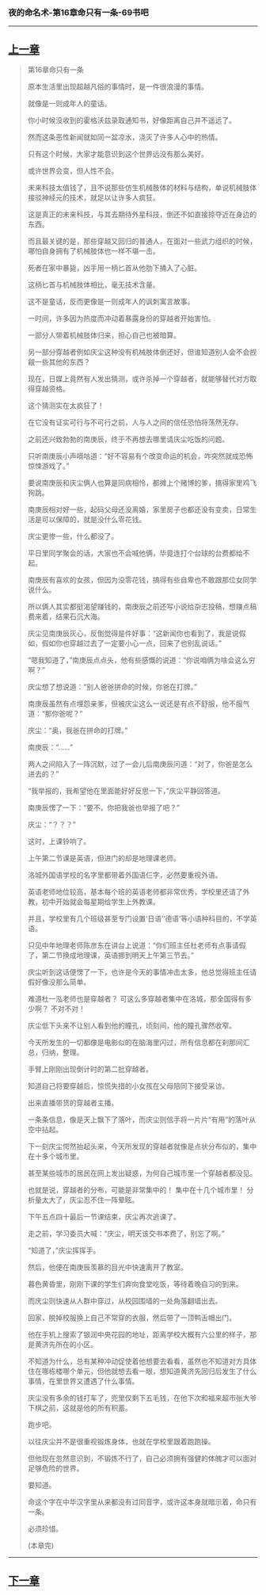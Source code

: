 ### 夜的命名术-第16章命只有一条-69书吧

--------
[上一章](./2485729ce1f0f123fb5981ff35d61b6f.md)
--------


>
>
>
>第16章命只有一条
>
>原本生活里出现超越凡俗的事情时，是一件很浪漫的事情。
>
>就像是一则成年人的童话。
>
>你小时候没收到的霍格沃兹录取通知书，好像距离自己并不遥远了。
>
>然而这条恶性新闻就如同一盆凉水，浇灭了许多人心中的热情。
>
>只有这个时候，大家才能意识到这个世界远没有那么美好。
>
>或许世界会变，但人性不会。
>
>未来科技太值钱了，且不说那些仿生机械肢体的材料与结构，单说机械肢体接驳神经元的技术，就足以让许多人疯狂。
>
>这是真正的未来科技，与其去期待外星科技，倒还不如直接掠夺近在身边的东西。
>
>而且最关键的是，那些穿越又回归的普通人，在面对一些武力组织的时候，哪怕自身拥有了机械肢体也一样不堪一击。
>
>死者在家中暴毙，凶手用一柄匕首从他肋下捅入了心脏。
>
>这柄匕首与机械肢体相比，毫无技术含量。
>
>这不是童话，反而更像是一则成年人的讽刺寓言故事。
>
>一时间，许多因为热度而冲动着暴露身份的穿越者开始害怕。
>
>一部分人带着机械肢体归来，担心自己也被暗算。
>
>另一部分穿越者例如庆尘这种没有机械肢体倒还好，但谁知道别人会不会觊觎一些其他的东西？
>
>现在，日媒上竟然有人发出猜测，或许杀掉一个穿越者，就能够替代对方取得穿越资格。
>
>这个猜测实在太疯狂了！
>
>在它没有证实可行与不可行之前，人与人之间的信任恐怕将荡然无存。
>
>之前还兴致勃勃的南庚辰，终于不再想去哪里请庆尘吃饭的问题。
>
>只听南庚辰小声嘀咕道：“好不容易有个改变命运的机会，咋突然就成恐怖惊悚游戏了。”
>
>要说南庚辰和庆尘俩人也算是同病相怜，都摊上个赌博的爹，搞得家里鸡飞狗跳。
>
>南庚辰相对好一些，起码父母还没离婚，家里房子也都还没有变卖，日常生活是可以保障的，就是没什么零花钱。
>
>庆尘更惨一些，什么都没了。
>
>平日里同学聚会的话，大家也不会喊他俩，毕竟连打个台球的台费都给不起。
>
>南庚辰有喜欢的女孩，但因为没零花钱，搞得有些自卑也不敢跟那位女同学说什么。
>
>所以俩人其实都挺渴望赚钱的，南庚辰之前还写小说给杂志投稿，想赚点稿费来着，结果石沉大海。
>
>庆尘见南庚辰灰心，反倒觉得是件好事：“这新闻你也看到了，我是说假如，假如你也穿越过去了一定要小心一点，回来了也别乱说话。”
>
>“嗯我知道了，”南庚辰点点头，他有些感慨的说道：“你说咱俩为啥会这么穷啊？”
>
>庆尘想了想说道：“别人爸爸拼命的时候，你爸在打牌。”
>
>南庚辰虽然有点埋怨亲爹，但被庆尘这么一说还是有点不舒服，他不服气道：“那你爸呢？”
>
>庆尘：“奥，我爸在拼命的打牌。”
>
>南庚辰：“……”
>
>两人之间陷入了一阵沉默，过了一会儿后南庚辰问道：“对了，你爸是怎么进去的？”
>
>“我举报的，我希望他在里面能好好反思一下，”庆尘平静回答道。
>
>南庚辰愣了一下：“要不，你把我爸也举报了吧？”
>
>庆尘：“？？？”
>
>这时，上课铃响了。
>
>上午第二节课是英语，但进门的却是地理课老师。
>
>洛城外国语学校的名字里都带着外国语仨字，必然要重视外语。
>
>英语老师地位较高，基本每个班的英语老师都非常优秀，学校里还请了外教，初中开始就会每星期给学生上外教课。
>
>并且，学校里有几个班级甚至专门设置‘日语’‘德语’等小语种科目的，不学英语。
>
>只见中年地理老师陈彦东在讲台上说道：“你们班主任杜老师有点事请假了，第二节换成地理课，英语挪到明天上午第三节去。”
>
>庆尘听到这话便愣了一下，也许是今天的事情冲击太多，他总觉得班主任请假好像没那么简单。
>
>难道杜一泓老师也是穿越者？
>可这么多穿越者集中在洛城，那全国得有多少啊？
>不对不对！
>
>庆尘低下头来不让别人看到他的瞳孔，顷刻间，他的瞳孔骤然收窄。
>
>今天所发生的一切都像是电影似的在脑海里闪过，所有信息都在刹那间汇总，归纳，整理。
>
>手臂上刚刚出现倒计时的第二批穿越者。
>
>知道自己将要穿越后，惊慌失措的小女孩在父母陪同下接受采访。
>
>出来直播带货的穿越者主播。
>
>一条条信息，像是天上飘下了落叶，而庆尘则信手将一片片“有用”的落叶从空中拈起。
>
>下一刻庆尘愕然抬起头来，今天所发现的穿越者就像是点状分布似的，集中在十多个城市里。
>
>甚至某些城市的居民在网上发出疑惑，为何自己城市里一个穿越者都没见。
>
>也就是说，穿越者的分布，可能是非常集中的！
>集中在十几个城市里！
>分析量太大了，庆尘忍不住一阵晕眩。
>
>下午五点四十最后一节课结束，庆尘再次逃课了。
>
>走之前，学习委员大喊：“庆尘，明天该交书本费了，别忘了啊。”
>
>“知道了，”庆尘挥挥手。
>
>然后，他便在南庚辰羡慕的目光中快速离开了教室。
>
>暮色黄昏里，刚刚下课的学生们奔向食堂吃饭，等待着晚自习的到来。
>
>而庆尘则快速从人群中穿过，从校园围墙的一处角落翻墙出去。
>
>回家，脱掉校服换上自己不常穿的衣服，然后带了一顶鸭舌帽出门。
>
>他在手机上搜索了银润中央花园的地址，距离学校大概有六公里的样子，那是黄济先所在的小区。
>
>不知道为什么，总有某种冲动促使着他想要去看看，虽然也不知道对方具体住在哪栋楼哪个单元，但他就想去看一眼，想知道黄济先回归后发生了什么事情，在里世界又遭遇了什么事情。
>
>庆尘没有多余的钱打车了，兜里仅剩下五毛钱，在他下次和福来超市张大爷下棋之前，这就是他的所有积蓄。
>
>跑步吧。
>
>以往庆尘并不是很重视锻炼身体，也就在学校里跟着跑跑操。
>
>但他现在忽然意识到，不锻炼不行了，自己必须拥有强健的体魄才可以面对足够危险的世界。
>
>要知道。
>
>命这个字在中华汉字里从来都没有过同音字，或许这本身就暗示着，命只有一条。
>
>必须珍惜。
>
>(本章完)
>
>

--------
[下一章](./3dde1bf55259f5c1701f04cdab4d8a18.md)
--------
